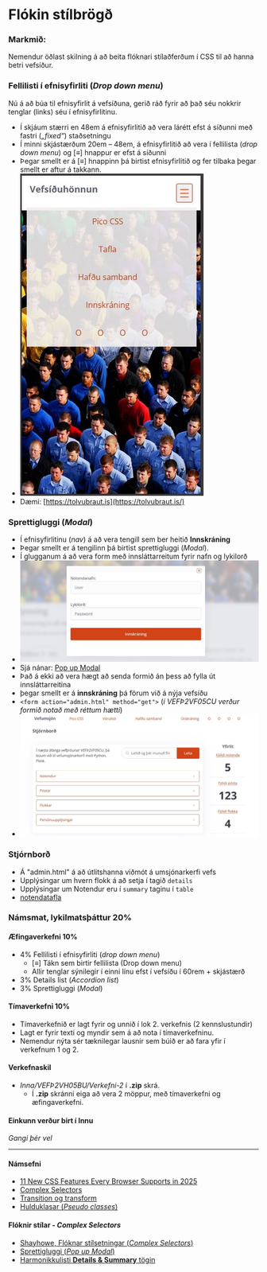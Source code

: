 # Flókin stílbrögð 

### Markmið:
Nemendur öðlast skilning á að beita flóknari stílaðferðum í CSS til að hanna betri vefsíður. 

### Fellilisti í efnisyfirliti (_Drop down menu_)

Nú á að búa til efnisyfirlit á vefsíðuna, gerið ráð fyrir að það séu nokkrir tenglar (links) séu í efnisyfirlitinu.  
 
- Í skjáum stærri en 48em á efnisyfirlitið að vera lárétt efst á síðunni með fastri (_„fixed“_) staðsetningu
- Í minni skjástærðum 20em – 48em, á efnisyfirlitið að vera í fellilista (_drop down menu_) og [≡] hnappur er efst á síðunni
- Þegar smellt er á [≡] hnappinn þá birtist efnisyfirlitið og fer tilbaka þegar smellt er aftur á takkann. 
- ![fellilisti - drop down menu](images/fellilisti.jpg)
- Dæmi: [https://tolvubraut.is](https://tolvubraut.is/)

### Sprettigluggi (_Modal_)

- Í efnisyfirlitinu (_nav_) á að vera tengill sem ber heitið **Innskráning**
- Þegar smellt er á tengilinn þá birtist sprettigluggi (_Modal_). 
- Í glugganum á að vera form með innsláttarreitum fyrir nafn og lykilorð
- ![pop up modal](images/modal.jpg)
- Sjá nánar: [Pop up Modal](https://picocss.com/docs/modal)
- Það á ekki að vera hægt að senda formið án þess að fylla út innsláttarreitina
- þegar smellt er á **innskráning** þá förum við á nýja vefsíðu
- ` <form action="admin.html" method="get"> ` (_í VEFÞ2VF05CU verður formið notað með réttum hætti_)
- ![control panel](images/controlpanel.jpg)

### Stjórnborð

- Á "admin.html" á að útlitshanna viðmót á umsjónarkerfi vefs
- Upplýsingar um hvern flokk á að setja í tagið `details` 
- Upplýsingar um Notendur eru í `summary` taginu í `table`
- [notendatafla](images/controlpanelOpen.jpg)

### Námsmat, lykilmatsþáttur 20%

#### Æfingaverkefni 10%

-	4% Fellilisti í efnisyfirliti (_drop down menu_)
    -	[≡] Tákn sem birtir fellilista (Drop down menu)
    -	Allir tenglar sýnilegir í einni línu efst í vefsíðu í 60rem + skjástærð
- 3% Details list (_Accordion list_)
-	3%  Sprettigluggi (_Modal_)
       
 #### Tímaverkefni  10% 

 - Tímaverkefnið er lagt fyrir og unnið í lok 2. verkefnis (2 kennslustundir)
 - Lagt er fyrir texti og myndir sem á að nota í tímaverkefninu.
 - Nemendur nýta sér tæknilegar lausnir sem búið er að fara yfir í verkefnum 1 og 2. 


#### Verkefnaskil

-  _Inna/VEFÞ2VH05BU/Verkefni-2_  í **.zip** skrá.
   -  Í **.zip** skránni eiga að vera 2 möppur, með tímaverkefni og æfingaverkefni. 

#### Einkunn verður birt í Innu

_Gangi þér vel_

---

#### Námsefni

* [11 New CSS Features Every Browser Supports in 2025](https://www.youtube.com/watch?v=55uUK-iJeNM)
* [Complex Selectors](Námsefni-2/README.md)
* [Transition og transform](Námsefni-2/Transition-Transform.md)
* [Hulduklasar (_Pseudo classes_)](Námsefni-2/pseudo-classes.md)

#### Flóknir stílar - _Complex Selectors_

* [Shayhowe, Flóknar stílsetningar (_Complex Selectors_)](https://learn.shayhowe.com/advanced-html-css/complex-selectors/)
* [Sprettigluggi (_Pop up Modal_)](https://codepen.io/imprakash/pen/GgNMXO)
* [Harmonikkulisti **Details & Summary** tögin](https://www.w3schools.com/tags/tag_details.asp)
